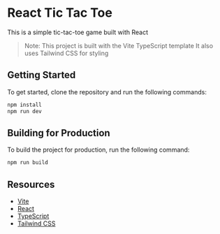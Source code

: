 # React Tic Tac Toe

This is a simple tic-tac-toe game built with React

> Note: This project is built with the Vite TypeScript template
> It also uses Tailwind CSS for styling

## Getting Started

To get started, clone the repository and run the following commands:

```bash
npm install
npm run dev
```

## Building for Production

To build the project for production, run the following command:

```bash
npm run build
```

## Resources

- [Vite](https://vitejs.dev/)
- [React](https://reactjs.org/)
- [TypeScript](https://www.typescriptlang.org/)
- [Tailwind CSS](https://tailwindcss.com/)

